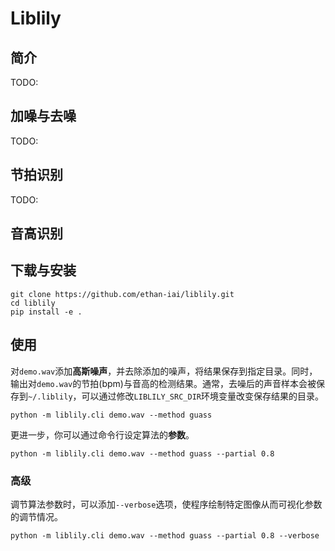 # Liblily 

## 简介

TODO:

## 加噪与去噪

TODO:
## 节拍识别

TODO:
## 音高识别



## 下载与安装
```shell
git clone https://github.com/ethan-iai/liblily.git
cd liblily
pip install -e .
```

## 使用
对`demo.wav`添加**高斯噪声**，并去除添加的噪声，将结果保存到指定目录。同时，输出对`demo.wav`的节拍(bpm)与音高的检测结果。通常，去噪后的声音样本会被保存到`~/.liblily`，可以通过修改`LIBLILY_SRC_DIR`环境变量改变保存结果的目录。

```shell
python -m liblily.cli demo.wav --method guass 
```

更进一步，你可以通过命令行设定算法的**参数**。

```shell
python -m liblily.cli demo.wav --method guass --partial 0.8
```

### 高级
调节算法参数时，可以添加`--verbose`选项，使程序绘制特定图像从而可视化参数的调节情况。

```shell
python -m liblily.cli demo.wav --method guass --partial 0.8 --verbose
```
